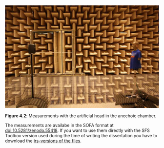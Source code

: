 ![Fig 4.2](fig4_02.png)

**Figure 4.2**: Measurements with the
artificial head in the anechoic chamber.

The measurements are availabe in the SOFA format at [doi:10.5281/zenodo.55418](http://dx.doi.org/10.5281/zenodo.55418). If you want to use them directly with the SFS Toolbox version used during the time of writing the dissertation you have to download the [irs-versions of the files](https://dev.qu.tu-berlin.de/projects/measurements/repository/show/2010-11-kemar-anechoic/mat).
